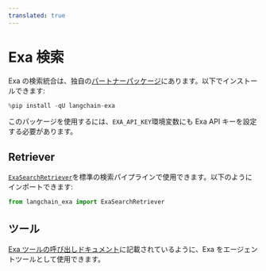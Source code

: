 ```yaml
---
translated: true
---
```


# Exa 検索

Exa の検索統合は、独自の[パートナーパッケージ](https://pypi.org/project/langchain-exa/)にあります。以下でインストールできます:

```python
%pip install -qU langchain-exa
```

このパッケージを使用するには、`EXA_API_KEY`環境変数にも Exa API キーを設定する必要があります。

## Retriever

[`ExaSearchRetriever`](/docs/integrations/tools/exa_search#using-exasearchretriever)を標準の検索パイプラインで使用できます。以下のようにインポートできます:

```python
from langchain_exa import ExaSearchRetriever
```

## ツール

[Exa ツールの呼び出しドキュメント](/docs/integrations/tools/exa_search#using-the-exa-sdk-as-langchain-agent-tools)に記載されているように、Exa をエージェントツールとして使用できます。
